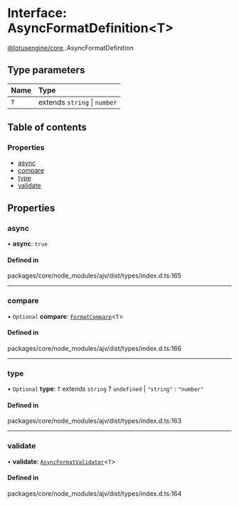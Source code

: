 # Interface: AsyncFormatDefinition<T\>

[@lotusengine/core](../wiki/@lotusengine.core).[<internal>](../wiki/@lotusengine.core.%3Cinternal%3E).AsyncFormatDefinition

## Type parameters

| Name | Type |
| :------ | :------ |
| `T` | extends `string` \| `number` |

## Table of contents

### Properties

- [async](../wiki/@lotusengine.core.%3Cinternal%3E.AsyncFormatDefinition#async)
- [compare](../wiki/@lotusengine.core.%3Cinternal%3E.AsyncFormatDefinition#compare)
- [type](../wiki/@lotusengine.core.%3Cinternal%3E.AsyncFormatDefinition#type)
- [validate](../wiki/@lotusengine.core.%3Cinternal%3E.AsyncFormatDefinition#validate)

## Properties

### async

• **async**: ``true``

#### Defined in

packages/core/node_modules/ajv/dist/types/index.d.ts:165

___

### compare

• `Optional` **compare**: [`FormatCompare`](../wiki/@lotusengine.core.%3Cinternal%3E#formatcompare)<`T`\>

#### Defined in

packages/core/node_modules/ajv/dist/types/index.d.ts:166

___

### type

• `Optional` **type**: `T` extends `string` ? `undefined` \| ``"string"`` : ``"number"``

#### Defined in

packages/core/node_modules/ajv/dist/types/index.d.ts:163

___

### validate

• **validate**: [`AsyncFormatValidator`](../wiki/@lotusengine.core.%3Cinternal%3E#asyncformatvalidator)<`T`\>

#### Defined in

packages/core/node_modules/ajv/dist/types/index.d.ts:164

